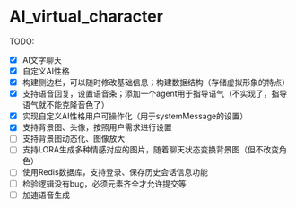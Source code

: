 # AI_virtual_character

TODO:
- [x] AI文字聊天
- [x] 自定义AI性格 
- [x] 构建侧边栏，可以随时修改基础信息；构建数据结构（存储虚拟形象的特点） 
- [x] 支持语音回复，设置语音条；添加一个agent用于指导语气（不实现了，指导语气就不能克隆音色了）
- [x] 实现自定义AI性格用户可操作化（用于systemMessage的设置）
- [x] 支持背景图、头像，按照用户需求进行设置
- [ ] 支持背景图动态化、图像放大
- [ ] 支持LORA生成多种情感对应的图片，随着聊天状态变换背景图（但不改变角色）
- [ ] 使用Redis数据库，支持登录、保存历史会话信息功能
- [ ] 检验逻辑没有bug，必须元素齐全才允许提交等
- [ ] 加速语音生成
